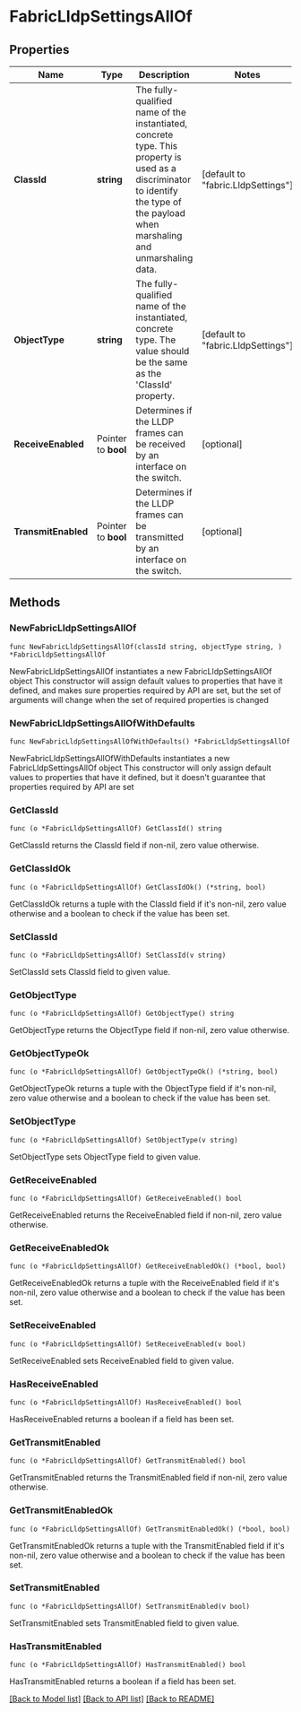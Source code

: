 # FabricLldpSettingsAllOf

## Properties

Name | Type | Description | Notes
------------ | ------------- | ------------- | -------------
**ClassId** | **string** | The fully-qualified name of the instantiated, concrete type. This property is used as a discriminator to identify the type of the payload when marshaling and unmarshaling data. | [default to "fabric.LldpSettings"]
**ObjectType** | **string** | The fully-qualified name of the instantiated, concrete type. The value should be the same as the &#39;ClassId&#39; property. | [default to "fabric.LldpSettings"]
**ReceiveEnabled** | Pointer to **bool** | Determines if the LLDP frames can be received by an interface on the switch. | [optional] 
**TransmitEnabled** | Pointer to **bool** | Determines if the LLDP frames can be transmitted by an interface on the switch. | [optional] 

## Methods

### NewFabricLldpSettingsAllOf

`func NewFabricLldpSettingsAllOf(classId string, objectType string, ) *FabricLldpSettingsAllOf`

NewFabricLldpSettingsAllOf instantiates a new FabricLldpSettingsAllOf object
This constructor will assign default values to properties that have it defined,
and makes sure properties required by API are set, but the set of arguments
will change when the set of required properties is changed

### NewFabricLldpSettingsAllOfWithDefaults

`func NewFabricLldpSettingsAllOfWithDefaults() *FabricLldpSettingsAllOf`

NewFabricLldpSettingsAllOfWithDefaults instantiates a new FabricLldpSettingsAllOf object
This constructor will only assign default values to properties that have it defined,
but it doesn't guarantee that properties required by API are set

### GetClassId

`func (o *FabricLldpSettingsAllOf) GetClassId() string`

GetClassId returns the ClassId field if non-nil, zero value otherwise.

### GetClassIdOk

`func (o *FabricLldpSettingsAllOf) GetClassIdOk() (*string, bool)`

GetClassIdOk returns a tuple with the ClassId field if it's non-nil, zero value otherwise
and a boolean to check if the value has been set.

### SetClassId

`func (o *FabricLldpSettingsAllOf) SetClassId(v string)`

SetClassId sets ClassId field to given value.


### GetObjectType

`func (o *FabricLldpSettingsAllOf) GetObjectType() string`

GetObjectType returns the ObjectType field if non-nil, zero value otherwise.

### GetObjectTypeOk

`func (o *FabricLldpSettingsAllOf) GetObjectTypeOk() (*string, bool)`

GetObjectTypeOk returns a tuple with the ObjectType field if it's non-nil, zero value otherwise
and a boolean to check if the value has been set.

### SetObjectType

`func (o *FabricLldpSettingsAllOf) SetObjectType(v string)`

SetObjectType sets ObjectType field to given value.


### GetReceiveEnabled

`func (o *FabricLldpSettingsAllOf) GetReceiveEnabled() bool`

GetReceiveEnabled returns the ReceiveEnabled field if non-nil, zero value otherwise.

### GetReceiveEnabledOk

`func (o *FabricLldpSettingsAllOf) GetReceiveEnabledOk() (*bool, bool)`

GetReceiveEnabledOk returns a tuple with the ReceiveEnabled field if it's non-nil, zero value otherwise
and a boolean to check if the value has been set.

### SetReceiveEnabled

`func (o *FabricLldpSettingsAllOf) SetReceiveEnabled(v bool)`

SetReceiveEnabled sets ReceiveEnabled field to given value.

### HasReceiveEnabled

`func (o *FabricLldpSettingsAllOf) HasReceiveEnabled() bool`

HasReceiveEnabled returns a boolean if a field has been set.

### GetTransmitEnabled

`func (o *FabricLldpSettingsAllOf) GetTransmitEnabled() bool`

GetTransmitEnabled returns the TransmitEnabled field if non-nil, zero value otherwise.

### GetTransmitEnabledOk

`func (o *FabricLldpSettingsAllOf) GetTransmitEnabledOk() (*bool, bool)`

GetTransmitEnabledOk returns a tuple with the TransmitEnabled field if it's non-nil, zero value otherwise
and a boolean to check if the value has been set.

### SetTransmitEnabled

`func (o *FabricLldpSettingsAllOf) SetTransmitEnabled(v bool)`

SetTransmitEnabled sets TransmitEnabled field to given value.

### HasTransmitEnabled

`func (o *FabricLldpSettingsAllOf) HasTransmitEnabled() bool`

HasTransmitEnabled returns a boolean if a field has been set.


[[Back to Model list]](../README.md#documentation-for-models) [[Back to API list]](../README.md#documentation-for-api-endpoints) [[Back to README]](../README.md)


